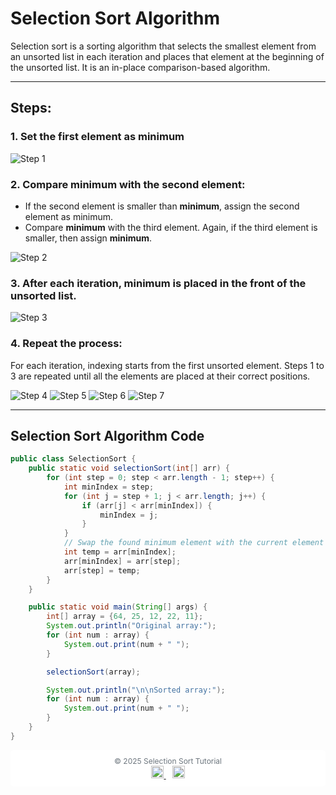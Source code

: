 
# Selection Sort Algorithm

Selection sort is a sorting algorithm that selects the smallest element from an unsorted list in each iteration and places that element at the beginning of the unsorted list. It is an in-place comparison-based algorithm.

---

## Steps:

### 1. Set the first element as **minimum**
![Step 1](public/one.png)

### 2. Compare **minimum** with the second element:
- If the second element is smaller than **minimum**, assign the second element as minimum.
- Compare **minimum** with the third element. Again, if the third element is smaller, then assign **minimum**.

![Step 2](public/two.png)

### 3. After each iteration, **minimum** is placed in the front of the unsorted list.
![Step 3](public/three.png)

### 4. Repeat the process:
For each iteration, indexing starts from the first unsorted element. Steps 1 to 3 are repeated until all the elements are placed at their correct positions.

![Step 4](public/four.png)
![Step 5](public/five.png)
![Step 6](public/six.png)
![Step 7](public/seven.png)

---

## Selection Sort Algorithm Code

```java
public class SelectionSort {
    public static void selectionSort(int[] arr) {
        for (int step = 0; step < arr.length - 1; step++) {
            int minIndex = step;
            for (int j = step + 1; j < arr.length; j++) {
                if (arr[j] < arr[minIndex]) {
                    minIndex = j;
                }
            }
            // Swap the found minimum element with the current element
            int temp = arr[minIndex];
            arr[minIndex] = arr[step];
            arr[step] = temp;
        }
    }

    public static void main(String[] args) {
        int[] array = {64, 25, 12, 22, 11};
        System.out.println("Original array:");
        for (int num : array) {
            System.out.print(num + " ");
        }

        selectionSort(array);

        System.out.println("\n\nSorted array:");
        for (int num : array) {
            System.out.print(num + " ");
        }
    }
}
```


<div style="text-align: center; font-size: 12px; color: #6c757d; background-color: white; padding: 10px; border-radius: 5px;">
  &copy; 2025 Selection Sort Tutorial  
  <br />
  <a href="https://github.com/Saifmalik2004" style="margin-right: 10px;">
    <img src="https://cdn.jsdelivr.net/gh/devicons/devicon/icons/github/github-original.svg" alt="GitHub" style="width: 20px; height: 20px;">
  </a>
  <a href="https://www.linkedin.com/in/saif-malik-901635307">
    <img src="https://cdn.jsdelivr.net/gh/devicons/devicon/icons/linkedin/linkedin-original.svg" alt="LinkedIn" style="width: 20px; height: 20px;">
  </a>
</div>




